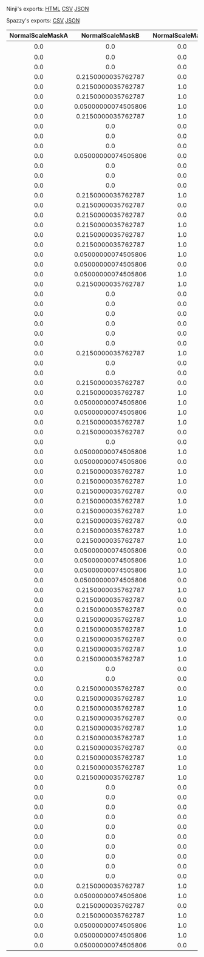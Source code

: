 Ninji's exports: [HTML](https://wuffs.org/acnh/bcsv_140/html/ItemPlayerTopsForm.html) [CSV](https://wuffs.org/acnh/bcsv_140/csv/ItemPlayerTopsForm.csv) [JSON](https://wuffs.org/acnh/bcsv_140/json/ItemPlayerTopsForm.json)

Spazzy's exports: [CSV](https://github.com/McSpazzy/acnh-csv/blob/master/ItemPlayerTopsForm.csv) [JSON](https://github.com/McSpazzy/acnh-json/blob/master/ItemPlayerTopsForm.json)

| NormalScaleMaskA | NormalScaleMaskB | NormalScaleMaskG | NormalScaleMaskR | UniqueID | Label | Name | NpcResName | NpcSpResName | ResName | TorsoResName |
|:--:|:--:|:--:|:--:|:--:|:--:|:--:|:--:|:--:|:--:|:--:|
| 0.0 | 0.0 | 0.0 | 0.0 | 0 | 'None' | 'なし' | '' | '' | '' | '' | 
| 0.0 | 0.0 | 0.0 | 0.0 | 62 | 'NpcSpTopsSzaTshirtsL' | 'NpcSpTopsSzaTshirtsL' | '' | '' | 'NpcSpTopsSzaTshirtsL' | '' | 
| 0.0 | 0.0 | 0.0 | 0.0 | 63 | 'NpcSpBottomsRcmApronNS' | 'NpcSpBottomsRcmApronNS' | '' | '' | 'NpcSpBottomsRcmApronNS' | '' | 
| 0.0 | 0.2150000035762787 | 0.0 | 1.0 | 64 | 'PlayerTopsOnepieceSalopetteN' | 'PlayerTopsOnepieceSalopetteN' | 'OnepieceN' | 'OnepieceN' | 'PlayerTopsOnepieceSalopetteN' | 'FtrTorsoTopsPants' | 
| 0.0 | 0.2150000035762787 | 1.0 | 1.0 | 65 | 'PlayerTopsOnepieceSalopetteH' | 'PlayerTopsOnepieceSalopetteH' | 'OnepieceH' | 'OnepieceH' | 'PlayerTopsOnepieceSalopetteH' | 'FtrTorsoTopsPants' | 
| 0.0 | 0.2150000035762787 | 1.0 | 1.0 | 66 | 'PlayerTopsOnepieceSalopetteL' | 'PlayerTopsOnepieceSalopetteL' | 'OnepieceL' | 'OnepieceL' | 'PlayerTopsOnepieceSalopetteL' | 'FtrTorsoTopsPants' | 
| 0.0 | 0.05000000074505806 | 1.0 | 0.0 | 67 | 'PlayerTopsTopPuffH' | 'PlayerTopsTopPuffH' | 'TshirtsH' | 'TshirtsH' | 'PlayerTopsTopPuffH' | 'FtrTorsoTops' | 
| 0.0 | 0.2150000035762787 | 1.0 | 1.0 | 68 | 'PlayerTopsOnepieceAlinemydesign3dsL' | 'PlayerTopsOnepieceAlinemydesign3dsL' | 'OnepieceL' | 'OnepieceL' | 'PlayerTopsOnepieceAlinemydesign3dsL' | 'FtrTorsoTops' | 
| 0.0 | 0.0 | 0.0 | 0.0 | 69 | 'NpcSpTopsRcoTshirtsL' | 'NpcSpTopsRcoTshirtsL' | '' | '' | 'NpcSpTopsRcoTshirtsL' | '' | 
| 0.0 | 0.0 | 0.0 | 0.0 | 70 | 'NpcSpTopsRcmOuterL' | 'NpcSpTopsRcmOuterL' | '' | '' | 'NpcSpTopsRcmOuterL' | '' | 
| 0.0 | 0.0 | 0.0 | 0.0 | 71 | 'NpcSpTopsRcmYshirtsH' | 'NpcSpTopsRcmYshirtsH' | '' | '' | 'NpcSpTopsRcmYshirtsH' | '' | 
| 0.0 | 0.05000000074505806 | 0.0 | 0.0 | 72 | 'PlayerTopsTopYshirtsmydesignN' | 'PlayerTopsTopYshirtsmydesignN' | 'TshirtsmydesignN' | 'TshirtsN' | 'PlayerTopsTopYshirtsmydesignN' | 'FtrTorsoTops' | 
| 0.0 | 0.0 | 0.0 | 0.0 | 73 | 'NpcSpTopsRcmYshirtsapronH' | 'NpcSpTopsRcmYshirtsapronH' | '' | '' | 'NpcSpTopsRcmYshirtsapronH' | '' | 
| 0.0 | 0.0 | 0.0 | 0.0 | 74 | 'NpcSpTopsSzaYshirtsH' | 'NpcSpTopsSzaYshirtsH' | '' | '' | 'NpcSpTopsSzaYshirtsH' | '' | 
| 0.0 | 0.0 | 0.0 | 0.0 | 75 | 'NpcSpTopsSzaOuterL' | 'NpcSpTopsSzaOuterL' | '' | '' | 'NpcSpTopsSzaOuterL' | '' | 
| 0.0 | 0.2150000035762787 | 1.0 | 1.0 | 76 | 'PlayerTopsOnepieceKimonomydesignL' | 'PlayerTopsOnepieceKimonomydesignL' | 'OnepiecemydesignL' | 'OnepieceL' | 'PlayerTopsOnepieceKimonomydesignL' | 'FtrTorsoTops' | 
| 0.0 | 0.2150000035762787 | 0.0 | 1.0 | 78 | 'PlayerTopsOnepieceRibmydesignN' | 'PlayerTopsOnepieceRibmydesignN' | 'OnepiecemydesignN' | 'OnepieceN' | 'PlayerTopsOnepieceRibmydesignN' | 'FtrTorsoTops' | 
| 0.0 | 0.2150000035762787 | 0.0 | 1.0 | 79 | 'PlayerTopsOnepieceBoxmydesignN' | 'PlayerTopsOnepieceBoxmydesignN' | 'OnepiecemydesignN' | 'OnepieceN' | 'PlayerTopsOnepieceBoxmydesignN' | 'FtrTorsoTops' | 
| 0.0 | 0.2150000035762787 | 1.0 | 1.0 | 80 | 'PlayerTopsOnepieceDressmydesignL' | 'PlayerTopsOnepieceDressmydesignL' | 'OnepiecemydesignL' | 'OnepieceL' | 'PlayerTopsOnepieceDressmydesignL' | 'FtrTorsoTops' | 
| 0.0 | 0.2150000035762787 | 1.0 | 1.0 | 81 | 'PlayerTopsOnepieceBalloonmydesignH' | 'PlayerTopsOnepieceBalloonmydesignH' | 'OnepiecemydesignH' | 'OnepieceH' | 'PlayerTopsOnepieceBalloonmydesignH' | 'FtrTorsoTops' | 
| 0.0 | 0.2150000035762787 | 1.0 | 1.0 | 82 | 'PlayerTopsTopCoatmydesignL' | 'PlayerTopsTopCoatmydesignL' | 'OnepiecemydesignL' | 'OnepieceL' | 'PlayerTopsTopCoatmydesignL' | 'FtrTorsoTops' | 
| 0.0 | 0.05000000074505806 | 1.0 | 0.0 | 83 | 'PlayerTopsTopTshirtsmydesignH' | 'PlayerTopsTopTshirtsmydesignH' | 'TshirtsmydesignH' | 'TshirtsH' | 'PlayerTopsTopTshirtsmydesignH' | 'FtrTorsoTops' | 
| 0.0 | 0.05000000074505806 | 0.0 | 0.0 | 85 | 'PlayerTopsTopTshirtsmydesignN' | 'PlayerTopsTopTshirtsmydesignN' | 'TshirtsmydesignN' | 'TshirtsN' | 'PlayerTopsTopTshirtsmydesignN' | 'FtrTorsoTops' | 
| 0.0 | 0.05000000074505806 | 1.0 | 0.0 | 87 | 'PlayerTopsTopOutermydesignL' | 'PlayerTopsTopOutermydesignL' | 'TshirtsmydesignL' | 'TshirtsL' | 'PlayerTopsTopOutermydesignL' | 'FtrTorsoTops' | 
| 0.0 | 0.2150000035762787 | 1.0 | 1.0 | 88 | 'PlayerTopsOnepieceRobeL' | 'PlayerTopsOnepieceRobeL' | 'OnepieceL' | 'OnepieceL' | 'PlayerTopsOnepieceRobeL' | 'FtrTorsoTops' | 
| 0.0 | 0.0 | 0.0 | 0.0 | 95 | 'NpcSpTopsXctTshirtsN' | 'NpcSpTopsXctTshirtsN' | '' | '' | 'NpcSpTopsXctTshirtsN' | '' | 
| 0.0 | 0.0 | 0.0 | 0.0 | 97 | 'NpcSpBottomsFoxApronNS' | 'NpcSpBottomsFoxApronNS' | '' | '' | 'NpcSpBottomsFoxApronNS' | '' | 
| 0.0 | 0.0 | 0.0 | 0.0 | 98 | 'NpcSpTopsAlwOnepieceN' | 'NpcSpTopsAlwOnepieceN' | '' | '' | 'NpcSpTopsAlwOnepieceN' | '' | 
| 0.0 | 0.0 | 0.0 | 0.0 | 99 | 'NpcSpTopsAlpOnepieceN' | 'NpcSpTopsAlpOnepieceN' | '' | '' | 'NpcSpTopsAlpOnepieceN' | '' | 
| 0.0 | 0.0 | 0.0 | 0.0 | 101 | 'NpcSpTopsAlwOnepieceDressN' | 'NpcSpTopsAlwOnepieceDressN' | '' | '' | 'NpcSpTopsAlwOnepieceDressN' | '' | 
| 0.0 | 0.0 | 0.0 | 0.0 | 102 | 'NpcSpTopsAlpTshirtsL' | 'NpcSpTopsAlpTshirtsL' | '' | '' | 'NpcSpTopsAlpTshirtsL' | '' | 
| 0.0 | 0.2150000035762787 | 1.0 | 1.0 | 108 | 'PlayerTopsMarinesuitNormalL' | 'PlayerTopsMarinesuitNormalL' | 'OnepieceL' | 'OnepieceL' | 'PlayerTopsMarinesuitNormalL' | 'FtrTorsoTopsPants' | 
| 0.0 | 0.0 | 0.0 | 0.0 | 109 | 'NpcSpBottomsFoxPantsWide' | 'NpcSpBottomsFoxPantsWide' | '' | '' | 'NpcSpBottomsFoxPantsWide' | '' | 
| 0.0 | 0.0 | 0.0 | 0.0 | 110 | 'NpcSpTopsFoxOuterL' | 'NpcSpTopsFoxOuterL' | '' | '' | 'NpcSpTopsFoxOuterL' | '' | 
| 0.0 | 0.2150000035762787 | 0.0 | 1.0 | 111 | 'PlayerTopsMarinesuitNormalN' | 'PlayerTopsMarinesuitNormalN' | 'OnepieceN' | 'OnepieceN' | 'PlayerTopsMarinesuitNormalN' | 'FtrTorsoTopsPants' | 
| 0.0 | 0.2150000035762787 | 1.0 | 1.0 | 112 | 'PlayerTopsMarinesuitNormalH' | 'PlayerTopsMarinesuitNormalH' | 'OnepieceH' | 'OnepieceH' | 'PlayerTopsMarinesuitNormalH' | 'FtrTorsoTopsPants' | 
| 0.0 | 0.05000000074505806 | 1.0 | 0.0 | 1 | 'PlayerTopsTopTshirtsH' | 'PlayerTopsTopTshirtsH' | 'TshirtsH' | 'TshirtsH' | 'PlayerTopsTopTshirtsH' | 'FtrTorsoTops' | 
| 0.0 | 0.05000000074505806 | 1.0 | 0.0 | 2 | 'PlayerTopsTopOuterL' | 'PlayerTopsTopOuterL' | 'TshirtsL' | 'TshirtsL' | 'PlayerTopsTopOuterL' | 'FtrTorsoTops' | 
| 0.0 | 0.2150000035762787 | 1.0 | 1.0 | 3 | 'PlayerTopsTopCoatL' | 'PlayerTopsTopCoatL' | 'OnepieceL' | 'OnepieceL' | 'PlayerTopsTopCoatL' | 'FtrTorsoTops' | 
| 0.0 | 0.2150000035762787 | 0.0 | 1.0 | 4 | 'PlayerTopsOnepieceBalloonN' | 'PlayerTopsOnepieceBalloonN' | 'OnepieceN' | 'OnepieceN' | 'PlayerTopsOnepieceBalloonN' | 'FtrTorsoTops' | 
| 0.0 | 0.0 | 0.0 | 1.0 | 7 | 'PlayerBottomsPantsNormal' | 'PlayerBottomsPantsNormal' | '' | 'PantsNormal' | 'PlayerBottomsPantsNormal' | 'FtrTorsoBottomsPants' | 
| 0.0 | 0.05000000074505806 | 1.0 | 0.0 | 8 | 'PlayerTopsTopTshirtsL' | 'PlayerTopsTopTshirtsL' | 'TshirtsL' | 'TshirtsL' | 'PlayerTopsTopTshirtsL' | 'FtrTorsoTops' | 
| 0.0 | 0.05000000074505806 | 0.0 | 0.0 | 9 | 'PlayerTopsTopTshirtsN' | 'PlayerTopsTopTshirtsN' | 'TshirtsN' | 'TshirtsN' | 'PlayerTopsTopTshirtsN' | 'FtrTorsoTops' | 
| 0.0 | 0.2150000035762787 | 1.0 | 1.0 | 10 | 'PlayerTopsOnepieceBalloonH' | 'PlayerTopsOnepieceBalloonH' | 'OnepieceH' | 'OnepieceH' | 'PlayerTopsOnepieceBalloonH' | 'FtrTorsoTops' | 
| 0.0 | 0.2150000035762787 | 1.0 | 1.0 | 11 | 'PlayerTopsOnepieceBalloonL' | 'PlayerTopsOnepieceBalloonL' | 'OnepieceL' | 'OnepieceL' | 'PlayerTopsOnepieceBalloonL' | 'FtrTorsoTops' | 
| 0.0 | 0.2150000035762787 | 0.0 | 1.0 | 12 | 'PlayerTopsOnepieceAlineN' | 'PlayerTopsOnepieceAlineN' | 'OnepieceN' | 'OnepieceN' | 'PlayerTopsOnepieceAlineN' | 'FtrTorsoTops' | 
| 0.0 | 0.2150000035762787 | 1.0 | 1.0 | 13 | 'PlayerTopsOnepieceAlineH' | 'PlayerTopsOnepieceAlineH' | 'OnepieceH' | 'OnepieceH' | 'PlayerTopsOnepieceAlineH' | 'FtrTorsoTops' | 
| 0.0 | 0.2150000035762787 | 1.0 | 1.0 | 14 | 'PlayerTopsOnepieceAlineL' | 'PlayerTopsOnepieceAlineL' | 'OnepieceL' | 'OnepieceL' | 'PlayerTopsOnepieceAlineL' | 'FtrTorsoTops' | 
| 0.0 | 0.2150000035762787 | 0.0 | 1.0 | 15 | 'PlayerTopsOnepieceBoxN' | 'PlayerTopsOnepieceBoxN' | 'OnepieceN' | 'OnepieceN' | 'PlayerTopsOnepieceBoxN' | 'FtrTorsoTops' | 
| 0.0 | 0.2150000035762787 | 1.0 | 1.0 | 16 | 'PlayerTopsOnepieceBoxH' | 'PlayerTopsOnepieceBoxH' | 'OnepieceH' | 'OnepieceH' | 'PlayerTopsOnepieceBoxH' | 'FtrTorsoTops' | 
| 0.0 | 0.2150000035762787 | 1.0 | 1.0 | 17 | 'PlayerTopsOnepieceBoxL' | 'PlayerTopsOnepieceBoxL' | 'OnepieceL' | 'OnepieceL' | 'PlayerTopsOnepieceBoxL' | 'FtrTorsoTops' | 
| 0.0 | 0.05000000074505806 | 0.0 | 0.0 | 18 | 'PlayerTopsTopOuterN' | 'PlayerTopsTopOuterN' | 'TshirtsN' | 'TshirtsN' | 'PlayerTopsTopOuterN' | 'FtrTorsoTops' | 
| 0.0 | 0.05000000074505806 | 1.0 | 0.0 | 20 | 'PlayerTopsTopYshirtsL' | 'PlayerTopsTopYshirtsL' | 'TshirtsL' | 'TshirtsL' | 'PlayerTopsTopYshirtsL' | 'FtrTorsoTops' | 
| 0.0 | 0.05000000074505806 | 1.0 | 0.0 | 21 | 'PlayerTopsTopYshirtsH' | 'PlayerTopsTopYshirtsH' | 'TshirtsH' | 'TshirtsH' | 'PlayerTopsTopYshirtsH' | 'FtrTorsoTops' | 
| 0.0 | 0.05000000074505806 | 0.0 | 0.0 | 22 | 'PlayerTopsTopYshirtsN' | 'PlayerTopsTopYshirtsN' | 'TshirtsN' | 'TshirtsN' | 'PlayerTopsTopYshirtsN' | 'FtrTorsoTops' | 
| 0.0 | 0.2150000035762787 | 1.0 | 1.0 | 26 | 'PlayerTopsTopCoatH' | 'PlayerTopsTopCoatH' | 'OnepieceH' | 'OnepieceH' | 'PlayerTopsTopCoatH' | 'FtrTorsoTops' | 
| 0.0 | 0.2150000035762787 | 0.0 | 1.0 | 27 | 'PlayerTopsTopCoatN' | 'PlayerTopsTopCoatN' | 'OnepieceN' | 'OnepieceN' | 'PlayerTopsTopCoatN' | 'FtrTorsoTops' | 
| 0.0 | 0.2150000035762787 | 0.0 | 1.0 | 28 | 'PlayerTopsOnepieceRibN' | 'PlayerTopsOnepieceRibN' | 'OnepieceN' | 'OnepieceN' | 'PlayerTopsOnepieceRibN' | 'FtrTorsoTops' | 
| 0.0 | 0.2150000035762787 | 1.0 | 1.0 | 29 | 'PlayerTopsOnepieceRibH' | 'PlayerTopsOnepieceRibH' | 'OnepieceH' | 'OnepieceH' | 'PlayerTopsOnepieceRibH' | 'FtrTorsoTops' | 
| 0.0 | 0.2150000035762787 | 1.0 | 1.0 | 30 | 'PlayerTopsOnepieceRibL' | 'PlayerTopsOnepieceRibL' | 'OnepieceL' | 'OnepieceL' | 'PlayerTopsOnepieceRibL' | 'FtrTorsoTops' | 
| 0.0 | 0.2150000035762787 | 0.0 | 1.0 | 33 | 'PlayerTopsOnepieceDressN' | 'PlayerTopsOnepieceDressN' | 'OnepieceN' | 'OnepieceN' | 'PlayerTopsOnepieceDressN' | 'FtrTorsoTops' | 
| 0.0 | 0.2150000035762787 | 1.0 | 1.0 | 34 | 'PlayerTopsOnepieceDressH' | 'PlayerTopsOnepieceDressH' | 'OnepieceH' | 'OnepieceH' | 'PlayerTopsOnepieceDressH' | 'FtrTorsoTops' | 
| 0.0 | 0.2150000035762787 | 1.0 | 1.0 | 35 | 'PlayerTopsOnepieceDressL' | 'PlayerTopsOnepieceDressL' | 'OnepieceL' | 'OnepieceL' | 'PlayerTopsOnepieceDressL' | 'FtrTorsoTops' | 
| 0.0 | 0.0 | 0.0 | 1.0 | 36 | 'PlayerBottomsSkirtAline' | 'PlayerBottomsSkirtAline' | '' | 'SkirtAline' | 'PlayerBottomsSkirtAline' | 'FtrTorsoBottoms' | 
| 0.0 | 0.0 | 0.0 | 1.0 | 38 | 'PlayerBottomsPantsWide' | 'PlayerBottomsPantsWide' | '' | 'PantsWide' | 'PlayerBottomsPantsWide' | 'FtrTorsoBottomsPants' | 
| 0.0 | 0.2150000035762787 | 0.0 | 1.0 | 39 | 'PlayerTopsOnepieceOverallN' | 'PlayerTopsOnepieceOverallN' | 'OnepieceN' | 'OnepieceN' | 'PlayerTopsOnepieceOverallN' | 'FtrTorsoTopsPants' | 
| 0.0 | 0.2150000035762787 | 1.0 | 1.0 | 40 | 'PlayerTopsOnepieceOverallH' | 'PlayerTopsOnepieceOverallH' | 'OnepieceH' | 'OnepieceH' | 'PlayerTopsOnepieceOverallH' | 'FtrTorsoTopsPants' | 
| 0.0 | 0.2150000035762787 | 1.0 | 1.0 | 41 | 'PlayerTopsOnepieceOverallL' | 'PlayerTopsOnepieceOverallL' | 'OnepieceL' | 'OnepieceL' | 'PlayerTopsOnepieceOverallL' | 'FtrTorsoTopsPants' | 
| 0.0 | 0.2150000035762787 | 0.0 | 1.0 | 42 | 'PlayerTopsOnepieceAlongN' | 'PlayerTopsOnepieceAlongN' | 'OnepieceN' | 'OnepieceN' | 'PlayerTopsOnepieceAlongN' | 'FtrTorsoTops' | 
| 0.0 | 0.2150000035762787 | 1.0 | 1.0 | 43 | 'PlayerTopsOnepieceAlongH' | 'PlayerTopsOnepieceAlongH' | 'OnepieceH' | 'OnepieceH' | 'PlayerTopsOnepieceAlongH' | 'FtrTorsoTops' | 
| 0.0 | 0.2150000035762787 | 1.0 | 1.0 | 44 | 'PlayerTopsOnepieceAlongL' | 'PlayerTopsOnepieceAlongL' | 'OnepieceL' | 'OnepieceL' | 'PlayerTopsOnepieceAlongL' | 'FtrTorsoTops' | 
| 0.0 | 0.2150000035762787 | 0.0 | 1.0 | 45 | 'PlayerTopsOnepieceBlongN' | 'PlayerTopsOnepieceBlongN' | 'OnepieceN' | 'OnepieceN' | 'PlayerTopsOnepieceBlongN' | 'FtrTorsoTops' | 
| 0.0 | 0.2150000035762787 | 1.0 | 1.0 | 46 | 'PlayerTopsOnepieceBlongH' | 'PlayerTopsOnepieceBlongH' | 'OnepieceH' | 'OnepieceH' | 'PlayerTopsOnepieceBlongH' | 'FtrTorsoTops' | 
| 0.0 | 0.2150000035762787 | 1.0 | 1.0 | 47 | 'PlayerTopsOnepieceBlongL' | 'PlayerTopsOnepieceBlongL' | 'OnepieceL' | 'OnepieceL' | 'PlayerTopsOnepieceBlongL' | 'FtrTorsoTops' | 
| 0.0 | 0.2150000035762787 | 1.0 | 1.0 | 48 | 'PlayerTopsOnepieceKimonoL' | 'PlayerTopsOnepieceKimonoL' | 'OnepieceL' | 'OnepieceL' | 'PlayerTopsOnepieceKimonoL' | 'FtrTorsoTops' | 
| 0.0 | 0.0 | 0.0 | 1.0 | 49 | 'PlayerBottomsSkirtBox' | 'PlayerBottomsSkirtBox' | '' | 'SkirtBox' | 'PlayerBottomsSkirtBox' | 'FtrTorsoBottoms' | 
| 0.0 | 0.0 | 0.0 | 1.0 | 50 | 'PlayerBottomsSkirtLong' | 'PlayerBottomsSkirtLong' | '' | 'SkirtLong' | 'PlayerBottomsSkirtLong' | 'FtrTorsoBottoms' | 
| 0.0 | 0.0 | 0.0 | 1.0 | 51 | 'PlayerBottomsPantsHalf' | 'PlayerBottomsPantsHalf' | '' | 'PantsHalf' | 'PlayerBottomsPantsHalf' | 'FtrTorsoBottomsPants' | 
| 0.0 | 0.0 | 0.0 | 1.0 | 52 | 'PlayerBottomsPantsHot' | 'PlayerBottomsPantsHot' | '' | 'PantsHot' | 'PlayerBottomsPantsHot' | 'FtrTorsoBottomsPants' | 
| 0.0 | 0.0 | 0.0 | 0.0 | 53 | 'NpcSpTopsRcoYshirtsH' | 'NpcSpTopsRcoYshirtsH' | '' | '' | 'NpcSpTopsRcoYshirtsH' | '' | 
| 0.0 | 0.0 | 0.0 | 0.0 | 54 | 'NpcSpBottomsRcoPantsHalf' | 'NpcSpBottomsRcoPantsHalf' | '' | '' | 'NpcSpBottomsRcoPantsHalf' | '' | 
| 0.0 | 0.0 | 0.0 | 0.0 | 55 | 'NpcSpTopsSzaTshirtsH' | 'NpcSpTopsSzaTshirtsH' | '' | '' | 'NpcSpTopsSzaTshirtsH' | '' | 
| 0.0 | 0.0 | 0.0 | 0.0 | 56 | 'NpcSpBottomsSzaSkirtBox' | 'NpcSpBottomsSzaSkirtBox' | '' | '' | 'NpcSpBottomsSzaSkirtBox' | '' | 
| 0.0 | 0.0 | 0.0 | 0.0 | 57 | 'NpcSpBottomsRcoPantsNormal' | 'NpcSpBottomsRcoPantsNormal' | '' | '' | 'NpcSpBottomsRcoPantsNormal' | '' | 
| 0.0 | 0.0 | 0.0 | 0.0 | 58 | 'NpcSpTopsRcoOuterL' | 'NpcSpTopsRcoOuterL' | '' | '' | 'NpcSpTopsRcoOuterL' | '' | 
| 0.0 | 0.2150000035762787 | 1.0 | 1.0 | 59 | 'PlayerTopsOnepieceAlinemydesignH' | 'PlayerTopsOnepieceAlinemydesignH' | 'OnepiecemydesignH' | 'OnepieceH' | 'PlayerTopsOnepieceAlinemydesignH' | 'FtrTorsoTops' | 
| 0.0 | 0.05000000074505806 | 1.0 | 0.0 | 60 | 'PlayerTopsTopYshirtsmydesignL' | 'PlayerTopsTopYshirtsmydesignL' | 'TshirtsmydesignL' | 'TshirtsL' | 'PlayerTopsTopYshirtsmydesignL' | 'FtrTorsoTops' | 
| 0.0 | 0.2150000035762787 | 0.0 | 1.0 | 90 | 'PlayerTopsOnepieceAlinemydesign3dsN' | 'PlayerTopsOnepieceAlinemydesign3dsN' | 'OnepieceN' | 'OnepieceN' | 'PlayerTopsOnepieceAlinemydesign3dsN' | 'FtrTorsoTops' | 
| 0.0 | 0.2150000035762787 | 1.0 | 1.0 | 89 | 'PlayerTopsOnepieceAlinemydesign3dsH' | 'PlayerTopsOnepieceAlinemydesign3dsH' | 'OnepieceH' | 'OnepieceH' | 'PlayerTopsOnepieceAlinemydesign3dsH' | 'FtrTorsoTops' | 
| 0.0 | 0.05000000074505806 | 1.0 | 0.0 | 93 | 'PlayerTopsTopTshirtsmydesign3dsH' | 'PlayerTopsTopTshirtsmydesign3dsH' | 'TshirtsH' | 'TshirtsH' | 'PlayerTopsTopTshirtsmydesign3dsH' | 'FtrTorsoTops' | 
| 0.0 | 0.05000000074505806 | 1.0 | 0.0 | 92 | 'PlayerTopsTopTshirtsmydesign3dsL' | 'PlayerTopsTopTshirtsmydesign3dsL' | 'TshirtsL' | 'TshirtsL' | 'PlayerTopsTopTshirtsmydesign3dsL' | 'FtrTorsoTops' | 
| 0.0 | 0.05000000074505806 | 0.0 | 0.0 | 91 | 'PlayerTopsTopTshirtsmydesign3dsN' | 'PlayerTopsTopTshirtsmydesign3dsN' | 'TshirtsN' | 'TshirtsN' | 'PlayerTopsTopTshirtsmydesign3dsN' | 'FtrTorsoTops' | 
